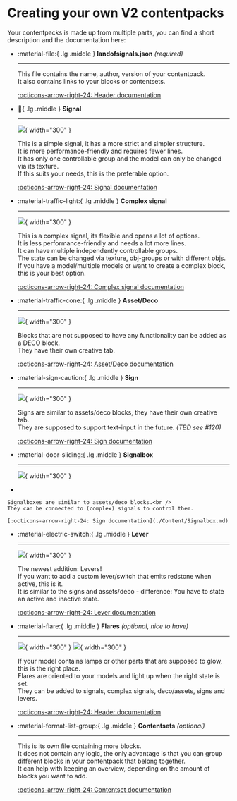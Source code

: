 # Creating your own V2 contentpacks

Your contentpacks is made up from multiple parts, you can find a short description and the documentation here:

<div class="grid cards" markdown>

-   :material-file:{ .lg .middle } __landofsignals.json__ *(required)*

    ---

    This file contains the name, author, version of your contentpack.<br />
    It also contains links to your blocks or contentsets.

    [:octicons-arrow-right-24: Header documentation](./Content/Header.md)

</div>


<div class="grid cards" markdown>

-   :vertical_traffic_light:{ .lg .middle } __Signal__

    ---

    ![](signal.png){ width="300" }

    This is a simple signal, it has a more strict and simpler structure.<br />
    It is more performance-friendly and requires fewer lines.<br />
    It has only one controllable group and the model can only be changed via its texture.<br />
    If this suits your needs, this is the preferable option.

    [:octicons-arrow-right-24: Signal documentation](./Content/Signal.md)

-   :material-traffic-light:{ .lg .middle } __Complex signal__

    ---

    ![](complex_signal.png){ width="300" }

    This is a complex signal, its flexible and opens a lot of options.<br />
    It is less performance-friendly and needs a lot more lines.<br />
    It can have multiple independently controllable groups.<br />
    The state can be changed via texture, obj-groups or with different objs.<br />
    If you have a model/multiple models or want to create a complex block, this is your best option.

    [:octicons-arrow-right-24: Complex signal documentation](./Content/ComplexSignal.md)

-   :material-traffic-cone:{ .lg .middle } __Asset/Deco__

    ---

    ![](deco.png){ width="300" }

    Blocks that are not supposed to have any functionality can be added as a DECO block.<br />
    They have their own creative tab.

    [:octicons-arrow-right-24: Asset/Deco documentation](./Content/Asset.md)

-   :material-sign-caution:{ .lg .middle } __Sign__

    ---

    ![](sign.png){ width="300" }

    Signs are similar to assets/deco blocks, they have their own creative tab.<br />
    They are supposed to support text-input in the future. *(TBD see #120)*
    
    [:octicons-arrow-right-24: Sign documentation](./Content/Sign.md)

-   :material-door-sliding:{ .lg .middle } __Signalbox__

    ---

    ![](signalbox.png){ width="300" }
-

    Signalboxes are similar to assets/deco blocks.<br />
    They can be connected to (complex) signals to control them.
    
    [:octicons-arrow-right-24: Sign documentation](./Content/Signalbox.md)

-   :material-electric-switch:{ .lg .middle } __Lever__

    ---

    ![](lever.png){ width="300" }

    The newest addition: Levers!<br />
    If you want to add a custom lever/switch that emits redstone when active, this is it.<br />
    It is similar to the signs and assets/deco - difference: You have to state an active and inactive state.

    [:octicons-arrow-right-24: Lever documentation](./Content/Lever.md)

</div>

<div class="grid cards" markdown>

-   :material-flare:{ .lg .middle } __Flares__ *(optional, nice to have)*

    ---

    ![](flares_day.png){ width="300" }
    ![](flares_night.png){ width="300" }

    If your model contains lamps or other parts that are supposed to glow, this is the right place.<br />
    Flares are oriented to your models and light up when the right state is set.<br />
    They can be added to signals, complex signals, deco/assets, signs and levers.

    [:octicons-arrow-right-24: Header documentation](./Content/Flares.md)

</div>

<div class="grid cards" markdown>

-   :material-format-list-group:{ .lg .middle } __Contentsets__ *(optional)*

    ---

    This is its own file containing more blocks.<br />
    It does not contain any logic, the only advantage is that you can group different blocks in your contentpack that belong together.<br />
    It can help with keeping an overview, depending on the amount of blocks you want to add.

    [:octicons-arrow-right-24: Contentset documentation](./Content/Contentset.md)

</div>